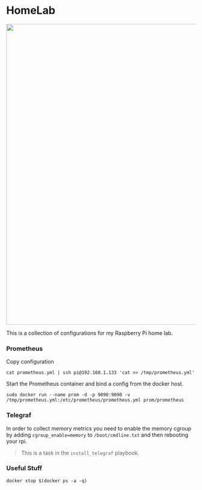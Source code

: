 # HomeLab

<p align="center">
    <img src="https://tinyurl.com/y2u66eud" width="800">
</p>

This is a collection of configurations for my Raspberry Pi home lab.

### Prometheus

Copy configuration

```
cat prometheus.yml | ssh pi@192.168.1.133 'cat >> /tmp/prometheus.yml'
```

Start the Prometheus container and bind a config from the docker host.

```
sudo docker run --name prom -d -p 9090:9090 -v /tmp/prometheus.yml:/etc/prometheus/prometheus.yml prom/prometheus
```

### Telegraf

In order to collect memory metrics you need to enable the memory cgroup by adding `cgroup_enable=memory` to `/boot/cmdline.txt` and then rebooting your rpi.

> This is a task in the `install_telegraf` playbook.

### Useful Stuff

```
docker stop $(docker ps -a -q)
```